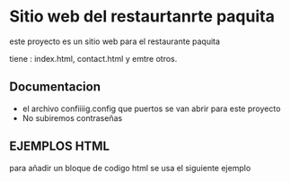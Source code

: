 # Sitio web del restaurtanrte paquita

este proyecto es un sitio web para el restaurante paquita

tiene : index.html, contact.html y emtre otros.

## Documentacion
- el archivo confiiiig.config que puertos se van abrir para este proyecto
- No subiremos contraseñas

## EJEMPLOS HTML

para añadir un bloque de codigo html se usa el siguiente ejemplo
<!-- 
<html></html>
-->